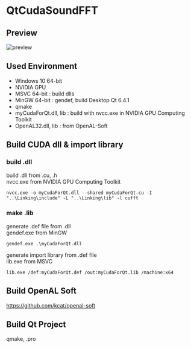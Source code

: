 # QtCudaSoundFFT

## Preview
![preview](https://user-images.githubusercontent.com/35257391/210584219-59c8571f-63ea-4953-b0a2-dea50a4811f3.png)

## Used Environment
 - Windows 10 64-bit
 - NVIDIA GPU
 - MSVC 64-bit : build dlls
 - MinGW 64-bit : gendef, build Desktop Qt 6.4.1
 - qmake
 - myCudaForQt.dll, lib : build with nvcc.exe in NVIDIA GPU Computing Toolkit
 - OpenAL32.dll, lib : from OpenAL-Soft

## Build CUDA dll & import library
### build .dll
build .dll from .cu, .h\
nvcc.exe from NVIDIA GPU Computing Toolkit
```shell
nvcc.exe -o myCudaForQt.dll --shared myCudaForQt.cu -I "..\Linking\include" -L "..\Linking\lib" -l cufft
```
### make .lib
generate .def file from .dll\
gendef.exe from MinGW
```shell
gendef.exe .\myCudaForQt.dll
```
generate import library from .def file\
lib.exe from MSVC
```shell
lib.exe /def:myCudaForQt.def /out:myCudaForQt.lib /machine:x64
```

## Build OpenAL Soft
https://github.com/kcat/openal-soft

## Build Qt Project
qmake, .pro
